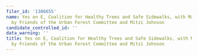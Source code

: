 ```yaml
---
filer_id: '1386655'
name: Yes on E, Coalition for Healthy Trees and Safe Sidewalks, with Major Funding
  by Friends of the Urban Forest Committee and Mitzi Johnson
candidate_controlled_id: ''
data_warning: ''
title: Yes on E, Coalition for Healthy Trees and Safe Sidewalks, with Major Funding
  by Friends of the Urban Forest Committee and Mitzi Johnson
---
```

